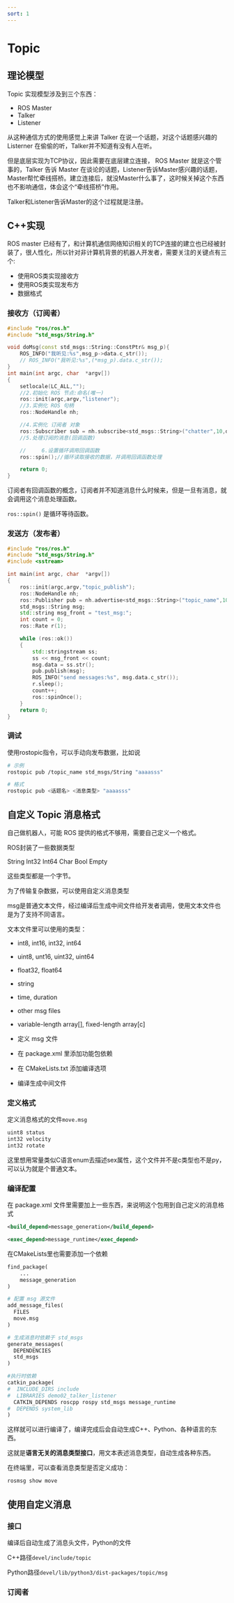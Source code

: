 ```yaml
---
sort: 1
---
```

# Topic


## 理论模型

Topic 实现模型涉及到三个东西：
- ROS Master
- Talker
- Listener

从这种通信方式的使用感觉上来讲 Talker 在说一个话题，对这个话题感兴趣的 Listerner 在偷偷的听，Talker并不知道有没有人在听。

但是底层实现为TCP协议，因此需要在底层建立连接， ROS Master 就是这个管事的，Talker 告诉 Master 在谈论的话题，Listener告诉Master感兴趣的话题，Master帮忙牵线搭桥。建立连接后，就没Master什么事了，这时候关掉这个东西也不影响通信，体会这个“牵线搭桥”作用。

Talker和Listener告诉Master的这个过程就是注册。

## C++实现

ROS master 已经有了，和计算机通信网络知识相关的TCP连接的建立也已经被封装了，很人性化，所以针对非计算机背景的机器人开发者，需要关注的关键点有三个:

- 使用ROS类实现接收方
- 使用ROS类实现发布方
- 数据格式

### 接收方（订阅者）

```cpp
#include "ros/ros.h"
#include "std_msgs/String.h"

void doMsg(const std_msgs::String::ConstPtr& msg_p){
    ROS_INFO("我听见:%s",msg_p->data.c_str());
    // ROS_INFO("我听见:%s",(*msg_p).data.c_str());
}
int main(int argc, char  *argv[])
{
    setlocale(LC_ALL,"");
    //2.初始化 ROS 节点:命名(唯一)
    ros::init(argc,argv,"listener");
    //3.实例化 ROS 句柄
    ros::NodeHandle nh;

    //4.实例化 订阅者 对象
    ros::Subscriber sub = nh.subscribe<std_msgs::String>("chatter",10,doMsg);
    //5.处理订阅的消息(回调函数)

    //     6.设置循环调用回调函数
    ros::spin();//循环读取接收的数据，并调用回调函数处理

    return 0;
}

```

订阅者有回调函数的概念，订阅者并不知道消息什么时候来，但是一旦有消息，就会调用这个消息处理函数。

`ros::spin()` 是循环等待函数。


### 发送方（发布者）


```cpp
#include "ros/ros.h"
#include "std_msgs/String.h" 
#include <sstream>

int main(int argc, char  *argv[])
{
    ros::init(argc,argv,"topic_publish");
    ros::NodeHandle nh;
    ros::Publisher pub = nh.advertise<std_msgs::String>("topic_name",10);
    std_msgs::String msg;
    std::string msg_front = "test_msg:"; 
    int count = 0; 
    ros::Rate r(1);

    while (ros::ok())
    {
        std::stringstream ss;
        ss << msg_front << count;
        msg.data = ss.str();
        pub.publish(msg);
        ROS_INFO("send messages:%s", msg.data.c_str());
        r.sleep();
        count++;
        ros::spinOnce();
    }
    return 0;
}
```


### 调试

使用rostopic指令，可以手动向发布数据，比如说

```bash
# 示例
rostopic pub /topic_name std_msgs/String "aaaasss"

# 格式
rostopic pub <话题名> <消息类型> "aaaasss"
```

## 自定义 Topic 消息格式

自己做机器人，可能 ROS 提供的格式不够用，需要自己定义一个格式。

ROS封装了一些数据类型

String Int32 Int64 Char Bool Empty

这些类型都是一个字节。

为了传输复杂数据，可以使用自定义消息类型

msg是普通文本文件，经过编译后生成中间文件给开发者调用，使用文本文件也是为了支持不同语言。

文本文件里可以使用的类型：
- int8, int16, int32, int64
- uint8, unt16, uint32, uint64
- float32, float64
- string
- time, duration
- other msg files
- variable-length array[], fixed-length array[c]


- 定义 msg 文件
- 在 package.xml 里添加功能包依赖
- 在 CMakeLists.txt 添加编译选项
- 编译生成中间文件


### 定义格式

定义消息格式的文件`move.msg`
```txt
uint8 status
int32 velocity
int32 rotate
```

这里想用常量类似C语言enum去描述sex属性，这个文件并不是c类型也不是py，可以认为就是个普通文本。

### 编译配置

在 package.xml 文件里需要加上一些东西，来说明这个包用到自己定义的消息格式

```xml
<build_depend>message_generation</build_depend>

<exec_depend>message_runtime</exec_depend>  
```

在CMakeLists里也需要添加一个依赖

```makefile
find_package(
    ...
    message_generation
)

# 配置 msg 源文件
add_message_files(
  FILES
  move.msg
)

# 生成消息时依赖于 std_msgs
generate_messages(
  DEPENDENCIES
  std_msgs
)

#执行时依赖
catkin_package(
#  INCLUDE_DIRS include
#  LIBRARIES demo02_talker_listener
  CATKIN_DEPENDS roscpp rospy std_msgs message_runtime
#  DEPENDS system_lib
)
```

这样就可以进行编译了，编译完成后会自动生成C++、Python、各种语言的东西。

这就是**语言无关的消息类型接口**，用文本表述消息类型，自动生成各种东西。

在终端里，可以查看消息类型是否定义成功：
```bash
rosmsg show move
```

## 使用自定义消息


### 接口

编译后自动生成了消息头文件，Python的文件

C++路径`devel/include/topic`

Python路径`devel/lib/python3/dist-packages/topic/msg`


### 订阅者






